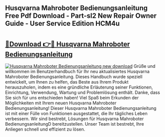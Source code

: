 ## Husqvarna Mahroboter Bedienungsanleitung Free Pdf Download - Part-sl2 New Repair Owner Guide - User Service Edition HCM4u

# <h2><a href="http://df558tx.blite.top/?on=Husqvarna+Mahroboter+Bedienungsanleitung">🔗Download 👉🔴 Husqvarna Mahroboter Bedienungsanleitung</a></h2>

[![Husqvarna Mahroboter Bedienungsanleitung new download](https://i.imgur.com/lujVjoI.png)](http://df558tx.blite.top/?on=Husqvarna+Mahroboter+Bedienungsanleitung)
Grüße und willkommen im Benutzerhandbuch für Ihr neu aktualisiertes Husqvarna Mahroboter Bedienungsanleitung. Dieses Handbuch wurde speziell entwickelt, um Ihnen zu helfen, das Beste aus Ihrem Produkt herauszuholen, indem es eine gründliche Erläuterung seiner Funktionen, Einrichtung, Verwendung, Wartung und Problemlösung enthält. Danke, dass Sie sich für uns entschieden haben! Viel Spaß beim Erkunden der Möglichkeiten mit Ihrem neuen Husqvarna Mahroboter Bedienungsanleitung! Dieser Husqvarna Mahroboter Bedienungsanleitung ist mit einer Fülle von Funktionen ausgestattet, die Ihr tägliches Leben verbessern. Wir sind bestrebt, Lösungen für Husqvarna Mahroboter BedienungsanleitungD bereitzustellen. Unser Team ist bestrebt, Ihre Anliegen schnell und effizient zu lösen.
